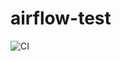 # airflow-test

![CI](https://github.com/mkwatson/airflow-test/workflows/CI/badge.svg?branch=master)

